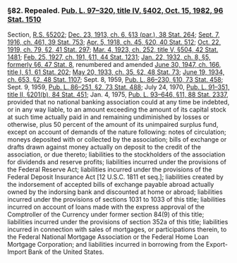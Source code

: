 ### §82. Repealed. [Pub. L. 97–320, title IV, §402, Oct. 15, 1982, 96 Stat. 1510](/statviewer.htm?volume=96&page=1510) ###

Section, [R.S. §5202](/statviewer.htm?volume=rs&page=1006); [Dec. 23, 1913, ch. 6, §13 (par.), 38 Stat. 264](/statviewer.htm?volume=38&page=264); [Sept. 7, 1916, ch. 461, 39 Stat. 753](/statviewer.htm?volume=39&page=753); [Apr. 5, 1918, ch. 45, §20, 40 Stat. 512](/statviewer.htm?volume=40&page=512); [Oct. 22, 1919, ch. 79, §2, 41 Stat. 297](/statviewer.htm?volume=41&page=297); [Mar. 4, 1923, ch. 252, title V, §504, 42 Stat. 1481](/statviewer.htm?volume=42&page=1481); [Feb. 25, 1927, ch. 191, §11, 44 Stat. 1231](/statviewer.htm?volume=44&page=1231); [Jan. 22, 1932, ch. 8, §5, formerly §6, 47 Stat. 8](/statviewer.htm?volume=47&page=8), renumbered and amended [June 30, 1947, ch. 166, title I, §1, 61 Stat. 202](/statviewer.htm?volume=61&page=202); [May 20, 1933, ch. 35, §2, 48 Stat. 73](/statviewer.htm?volume=48&page=73); [June 19, 1934, ch. 653, §2, 48 Stat. 1107](/statviewer.htm?volume=48&page=1107); Sept. 8, 1959, [Pub. L. 86–230, §10, 73 Stat. 458](/statviewer.htm?volume=73&page=458); Sept. 9, 1959, [Pub. L. 86–251, §2, 73 Stat. 488](/statviewer.htm?volume=73&page=488); July 24, 1970, [Pub. L. 91–351, title II, §201(b), 84 Stat. 451](/statviewer.htm?volume=84&page=451); Jan. 4, 1975, [Pub. L. 93–646, §11, 88 Stat. 2337](/statviewer.htm?volume=88&page=2337), provided that no national banking association could at any time be indebted, or in any way liable, to an amount exceeding the amount of its capital stock at such time actually paid in and remaining undiminished by losses or otherwise, plus 50 percent of the amount of its unimpaired surplus fund, except on account of demands of the nature following: notes of circulation; moneys deposited with or collected by the association; bills of exchange or drafts drawn against money actually on deposit to the credit of the association, or due thereto; liabilities to the stockholders of the association for dividends and reserve profits; liabilities incurred under the provisions of the Federal Reserve Act; liabilities incurred under the provisions of the Federal Deposit Insurance Act [12 U.S.C. 1811 et seq.]; liabilities created by the indorsement of accepted bills of exchange payable abroad actually owned by the indorsing bank and discounted at home or abroad; liabilities incurred under the provisions of sections 1031 to 1033 of this title; liabilities incurred on account of loans made with the express approval of the Comptroller of the Currency under former section 84(9) of this title; liabilities incurred under the provisions of section 352a of this title; liabilities incurred in connection with sales of mortgages, or participations therein, to the Federal National Mortgage Association or the Federal Home Loan Mortgage Corporation; and liabilities incurred in borrowing from the Export-Import Bank of the United States.